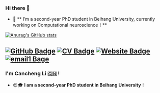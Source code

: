 ### Hi there 👋

- 🔭 ** I’m a second-year PhD student in Beihang University, currently working on Computational neuroscience！**

[![Anurag's GitHub stats](https://github-readme-stats.vercel.app/api?username=jasoncc2020&count_private=true&show_icons=true&theme=radical)](https://github.com/anuraghazra/github-readme-stats)

[![GitHub Badge](https://img.shields.io/github/followers/jasoncc2020?style=for-the-badge)](https://github.com/jasoncc2020)
[![CV Badge](https://img.shields.io/badge/My-CV-brightgreen?style=for-the-badge)](https://canchengli.com/files/cv.pdf)
[![Website Badge](https://img.shields.io/badge/My-Website-brightgreen?style=for-the-badge)](https://canchengli.com)
[![email1 Bage](https://img.shields.io/badge/canchengli@buaa.edu.cn-Red?style=for-the-badge)](https://canchengli@buaa.edu.cn)
---
<!--
**Cancheng Li/Cancheng Li** is a ✨ _special_ ✨ repository because its `README.md` (this file) appears on your GitHub profile.
-->
### I'm Cancheng Li :cn: !

- :wink::mortar_board: **I am a second-year PhD student in Beihang University**！



